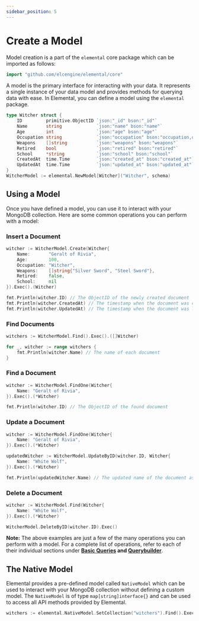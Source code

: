 ```yaml
---
sidebar_position: 5
---
```


# Create a Model

Model creation is a part of the `elemental` core package which can be imported as follows:

```go
import "github.com/elcengine/elemental/core"
```

A model is the primary interface for interacting with your data. It represents a single instance of your data model and provides methods for querying data with ease. In Elemental, you can define a model using the `elemental` package.

```go
type Witcher struct {
	ID         primitive.ObjectID `json:"_id" bson:"_id"`
	Name       string             `json:"name" bson:"name"`
	Age        int                `json:"age" bson:"age"`
	Occupation string             `json:"occupation" bson:"occupation,omitempty"`
	Weapons    []string           `json:"weapons" bson:"weapons"`
	Retired    bool               `json:"retired" bson:"retired"`
	School     *string            `json:"school" bson:"school"`
	CreatedAt  time.Time          `json:"created_at" bson:"created_at"`
	UpdatedAt  time.Time          `json:"updated_at" bson:"updated_at"`
}
WitcherModel := elemental.NewModel[Witcher]("Witcher", schema)
```

## Using a Model

Once you have defined a model, you can use it to interact with your MongoDB collection. Here are some common operations you can perform with a model:

### Insert a Document

```go
witcher := WitcherModel.Create(Witcher{
	Name:       "Geralt of Rivia",
	Age:        100,
	Occupation: "Witcher",
	Weapons:    []string{"Silver Sword", "Steel Sword"},
	Retired:    false,
	School:     nil
}).Exec().(Witcher)

fmt.Println(witcher.ID) // The ObjectID of the newly created document
fmt.Println(witcher.CreatedAt) // The timestamp when the document was created
fmt.Println(witcher.UpdatedAt) // The timestamp when the document was last updated
```

### Find Documents

```go
witchers := WitcherModel.Find().Exec().([]Witcher)

for _, witcher := range witchers {
	fmt.Println(witcher.Name) // The name of each document
}
```

### Find a Document

```go
witcher := WitcherModel.FindOne(Witcher{
	Name: "Geralt of Rivia",
}).Exec().(*Witcher)

fmt.Println(witcher.ID) // The ObjectID of the found document
```

### Update a Document

```go
witcher := WitcherModel.FindOne(Witcher{
	Name: "Geralt of Rivia",
}).Exec().(*Witcher)

updatedWitcher := WitcherModel.UpdateByID(witcher.ID, Witcher{
	Name: "White Wolf",
}).Exec().(*Witcher)

fmt.Println(updatedWitcher.Name) // The updated name of the document as White Wolf
```

### Delete a Document

```go
witcher := WitcherModel.Find(Witcher{
	Name: "White Wolf",
}).Exec().(*Witcher)

WitcherModel.DeleteByID(witcher.ID).Exec()
```

**Note:** The above examples are just a few of the many operations you can perform with a model. For a complete list of operations, refer to each of their individual sections under **[Basic Queries](/docs/category/basic-operations) and [Querybuilder](/docs/category/querybuilder)**.


## The Native Model

Elemental provides a pre-defined model called `NativeModel` which can be used to interact with your MongoDB collection without defining a custom model. The `NativeModel` is of type `map[string]interface{}` and can be used to access all API methods provided by Elemental.

```go
witchers := elemental.NativeModel.SetCollection("witchers").Find().Exec().([]map[string]interface{})
```
